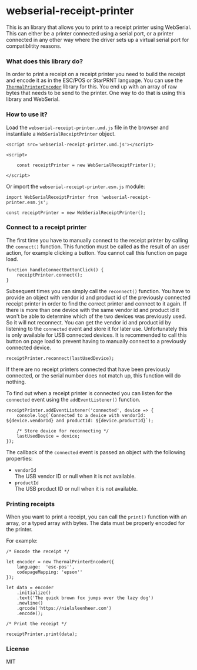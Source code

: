 # webserial-receipt-printer

This is an library that allows you to print to a receipt printer using WebSerial. This can either be a printer connected using a serial port, or a printer connected in any other way where the driver sets up a virtual serial port for compatiblitity reasons.

### What does this library do?

In order to print a receipt on a receipt printer you need to build the receipt and encode it as in the ESC/POS or StarPRNT language. You can use the [`ThermalPrinterEncoder`](https://github.com/NielsLeenheer/ThermalPrinterEncoder) library for this. You end up with an array of raw bytes that needs to be send to the printer. One way to do that is using this library and WebSerial.

### How to use it?

Load the `webserial-receipt-printer.umd.js` file in the browser and instantiate a `WebSerialReceiptPrinter` object. 

    <script src='webserial-receipt-printer.umd.js'></script>

    <script>

        const receiptPrinter = new WebSerialReceiptPrinter();

    </script>


Or import the `webserial-receipt-printer.esm.js` module:

    import WebSerialReceiptPrinter from 'webserial-receipt-printer.esm.js';

    const receiptPrinter = new WebSerialReceiptPrinter();



### Connect to a receipt printer

The first time you have to manually connect to the receipt printer by calling the `connect()` function. This function must be called as the result of an user action, for example clicking a button. You cannot call this function on page load.

    function handleConnectButtonClick() {
        receiptPrinter.connect();
    }

Subsequent times you can simply call the `reconnect()` function. You have to provide an object with vendor id and product id of the previously connected receipt printer in order to find the correct printer and connect to it again. If there is more than one device with the same vendor id and product id it won't be able to determine which of the two devices was previously used. So it will not reconnect. You can get the vendor id and product id by listening to the `connected` event and store it for later use. Unfortunately this is only available for USB connected devices. It is recommended to call this button on page load to prevent having to manually connect to a previously connected device.

    receiptPrinter.reconnect(lastUsedDevice);

If there are no receipt printers connected that have been previously connected, or the serial number does not match up, this function will do nothing.

To find out when a receipt printer is connected you can listen for the `connected` event using the `addEventListener()` function.

    receiptPrinter.addEventListener('connected', device => {
        console.log(`Connected to a device with vendorId: ${device.vendorId} and productId: ${device.productId}`);

        /* Store device for reconnecting */
        lastUsedDevice = device;
    });

The callback of the `connected` event is passed an object with the following properties:

-   `vendorId`<br>
    The USB vendor ID or null when it is not available.
-   `productId`<br>
    The USB product ID or null when it is not available.


### Printing receipts

When you want to print a receipt, you can call the `print()` function with an array, or a typed array with bytes. The data must be properly encoded for the printer. 

For example:

    /* Encode the receipt */

    let encoder = new ThermalPrinterEncoder({
        language:  'esc-pos'',
        codepageMapping: 'epson''
    });

    let data = encoder
        .initialize()
        .text('The quick brown fox jumps over the lazy dog')
        .newline()
        .qrcode('https://nielsleenheer.com')
        .encode();

    /* Print the receipt */

    receiptPrinter.print(data);


### License

MIT

